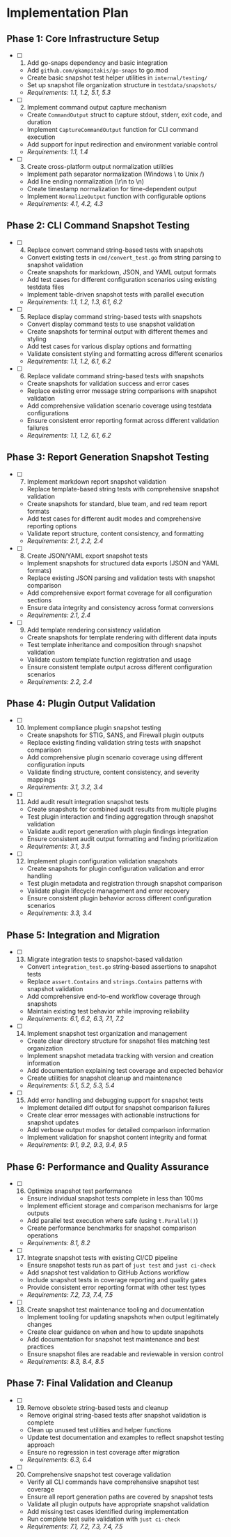 # Implementation Plan

## Phase 1: Core Infrastructure Setup

- [ ] 1. Add go-snaps dependency and basic integration

  - Add `github.com/gkampitakis/go-snaps` to go.mod
  - Create basic snapshot test helper utilities in `internal/testing/`
  - Set up snapshot file organization structure in `testdata/snapshots/`
  - _Requirements: 1.1, 1.2, 5.1, 5.3_

- [ ] 2. Implement command output capture mechanism

  - Create `CommandOutput` struct to capture stdout, stderr, exit code, and duration
  - Implement `CaptureCommandOutput` function for CLI command execution
  - Add support for input redirection and environment variable control
  - _Requirements: 1.1, 1.4_

- [ ] 3. Create cross-platform output normalization utilities

  - Implement path separator normalization (Windows \\ to Unix /)
  - Add line ending normalization (\\r\\n to \\n)
  - Create timestamp normalization for time-dependent output
  - Implement `NormalizeOutput` function with configurable options
  - _Requirements: 4.1, 4.2, 4.3_

## Phase 2: CLI Command Snapshot Testing

- [ ] 4. Replace convert command string-based tests with snapshots

  - Convert existing tests in `cmd/convert_test.go` from string parsing to snapshot validation
  - Create snapshots for markdown, JSON, and YAML output formats
  - Add test cases for different configuration scenarios using existing testdata files
  - Implement table-driven snapshot tests with parallel execution
  - _Requirements: 1.1, 1.2, 1.3, 6.1, 6.2_

- [ ] 5. Replace display command string-based tests with snapshots

  - Convert display command tests to use snapshot validation
  - Create snapshots for terminal output with different themes and styling
  - Add test cases for various display options and formatting
  - Validate consistent styling and formatting across different scenarios
  - _Requirements: 1.1, 1.2, 6.1, 6.2_

- [ ] 6. Replace validate command string-based tests with snapshots

  - Create snapshots for validation success and error cases
  - Replace existing error message string comparisons with snapshot validation
  - Add comprehensive validation scenario coverage using testdata configurations
  - Ensure consistent error reporting format across different validation failures
  - _Requirements: 1.1, 1.2, 6.1, 6.2_

## Phase 3: Report Generation Snapshot Testing

- [ ] 7. Implement markdown report snapshot validation

  - Replace template-based string tests with comprehensive snapshot validation
  - Create snapshots for standard, blue team, and red team report formats
  - Add test cases for different audit modes and comprehensive reporting options
  - Validate report structure, content consistency, and formatting
  - _Requirements: 2.1, 2.2, 2.4_

- [ ] 8. Create JSON/YAML export snapshot tests

  - Implement snapshots for structured data exports (JSON and YAML formats)
  - Replace existing JSON parsing and validation tests with snapshot comparison
  - Add comprehensive export format coverage for all configuration sections
  - Ensure data integrity and consistency across format conversions
  - _Requirements: 2.1, 2.4_

- [ ] 9. Add template rendering consistency validation

  - Create snapshots for template rendering with different data inputs
  - Test template inheritance and composition through snapshot validation
  - Validate custom template function registration and usage
  - Ensure consistent template output across different configuration scenarios
  - _Requirements: 2.2, 2.4_

## Phase 4: Plugin Output Validation

- [ ] 10. Implement compliance plugin snapshot testing

  - Create snapshots for STIG, SANS, and Firewall plugin outputs
  - Replace existing finding validation string tests with snapshot comparison
  - Add comprehensive plugin scenario coverage using different configuration inputs
  - Validate finding structure, content consistency, and severity mappings
  - _Requirements: 3.1, 3.2, 3.4_

- [ ] 11. Add audit result integration snapshot tests

  - Create snapshots for combined audit results from multiple plugins
  - Test plugin interaction and finding aggregation through snapshot validation
  - Validate audit report generation with plugin findings integration
  - Ensure consistent audit output formatting and finding prioritization
  - _Requirements: 3.1, 3.5_

- [ ] 12. Implement plugin configuration validation snapshots

  - Create snapshots for plugin configuration validation and error handling
  - Test plugin metadata and registration through snapshot comparison
  - Validate plugin lifecycle management and error recovery
  - Ensure consistent plugin behavior across different configuration scenarios
  - _Requirements: 3.3, 3.4_

## Phase 5: Integration and Migration

- [ ] 13. Migrate integration tests to snapshot-based validation

  - Convert `integration_test.go` string-based assertions to snapshot tests
  - Replace `assert.Contains` and `strings.Contains` patterns with snapshot validation
  - Add comprehensive end-to-end workflow coverage through snapshots
  - Maintain existing test behavior while improving reliability
  - _Requirements: 6.1, 6.2, 6.3, 7.1, 7.2_

- [ ] 14. Implement snapshot test organization and management

  - Create clear directory structure for snapshot files matching test organization
  - Implement snapshot metadata tracking with version and creation information
  - Add documentation explaining test coverage and expected behavior
  - Create utilities for snapshot cleanup and maintenance
  - _Requirements: 5.1, 5.2, 5.3, 5.4_

- [ ] 15. Add error handling and debugging support for snapshot tests

  - Implement detailed diff output for snapshot comparison failures
  - Create clear error messages with actionable instructions for snapshot updates
  - Add verbose output modes for detailed comparison information
  - Implement validation for snapshot content integrity and format
  - _Requirements: 9.1, 9.2, 9.3, 9.4, 9.5_

## Phase 6: Performance and Quality Assurance

- [ ] 16. Optimize snapshot test performance

  - Ensure individual snapshot tests complete in less than 100ms
  - Implement efficient storage and comparison mechanisms for large outputs
  - Add parallel test execution where safe (using `t.Parallel()`)
  - Create performance benchmarks for snapshot comparison operations
  - _Requirements: 8.1, 8.2_

- [ ] 17. Integrate snapshot tests with existing CI/CD pipeline

  - Ensure snapshot tests run as part of `just test` and `just ci-check`
  - Add snapshot test validation to GitHub Actions workflow
  - Include snapshot tests in coverage reporting and quality gates
  - Provide consistent error reporting format with other test types
  - _Requirements: 7.2, 7.3, 7.4, 7.5_

- [ ] 18. Create snapshot test maintenance tooling and documentation

  - Implement tooling for updating snapshots when output legitimately changes
  - Create clear guidance on when and how to update snapshots
  - Add documentation for snapshot test maintenance and best practices
  - Ensure snapshot files are readable and reviewable in version control
  - _Requirements: 8.3, 8.4, 8.5_

## Phase 7: Final Validation and Cleanup

- [ ] 19. Remove obsolete string-based tests and cleanup

  - Remove original string-based tests after snapshot validation is complete
  - Clean up unused test utilities and helper functions
  - Update test documentation and examples to reflect snapshot testing approach
  - Ensure no regression in test coverage after migration
  - _Requirements: 6.3, 6.4_

- [ ] 20. Comprehensive snapshot test coverage validation

  - Verify all CLI commands have comprehensive snapshot test coverage
  - Ensure all report generation paths are covered by snapshot tests
  - Validate all plugin outputs have appropriate snapshot validation
  - Add missing test cases identified during implementation
  - Run complete test suite validation with `just ci-check`
  - _Requirements: 7.1, 7.2, 7.3, 7.4, 7.5_
